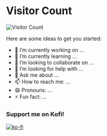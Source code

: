 # Visitor Count
![Visitor Count](https://profile-counter.glitch.me/MrMidnight7331/count.svg)

Here are some ideas to get you started:

- 🔭 I’m currently working on ...
- 🌱 I’m currently learning ...
- 👯 I’m looking to collaborate on ...
- 🤔 I’m looking for help with ...
- 💬 Ask me about ...
- 📫 How to reach me: ...
- 😄 Pronouns: ...
- ⚡ Fun fact: ...

### Support me on Kofi!
[![ko-fi](https://ko-fi.com/img/githubbutton_sm.svg)](https://ko-fi.com/S6S7NRQSG)
